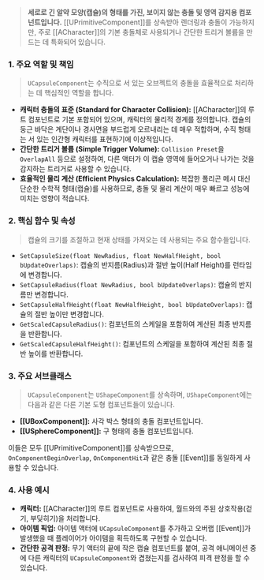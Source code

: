 > **세로로 긴 알약 모양(캡슐)의 형태를 가진, 보이지 않는 충돌 및 영역 감지용 컴포넌트입니다.** [[UPrimitiveComponent]]를 상속받아 렌더링과 충돌이 가능하지만, 주로 [[ACharacter]]의 기본 충돌체로 사용되거나 간단한 트리거 볼륨을 만드는 데 특화되어 있습니다.

### **1. 주요 역할 및 책임**
> `UCapsuleComponent`는 수직으로 서 있는 오브젝트의 충돌을 효율적으로 처리하는 데 핵심적인 역할을 합니다.
* **캐릭터 충돌의 표준 (Standard for Character Collision):**
    [[ACharacter]]의 루트 컴포넌트로 기본 포함되어 있으며, 캐릭터의 물리적 경계를 정의합니다. 캡슐의 둥근 바닥은 계단이나 경사면을 부드럽게 오르내리는 데 매우 적합하며, 수직 형태는 서 있는 인간형 캐릭터를 표현하기에 이상적입니다.
* **간단한 트리거 볼륨 (Simple Trigger Volume):**
    `Collision Preset`을 `OverlapAll` 등으로 설정하여, 다른 액터가 이 캡슐 영역에 들어오거나 나가는 것을 감지하는 트리거로 사용할 수 있습니다.
* **효율적인 물리 계산 (Efficient Physics Calculation):**
    복잡한 폴리곤 메시 대신 단순한 수학적 형태(캡슐)를 사용하므로, 충돌 및 물리 계산이 매우 빠르고 성능에 미치는 영향이 적습니다.

### **2. 핵심 함수 및 속성**
> 캡슐의 크기를 조절하고 현재 상태를 가져오는 데 사용되는 주요 함수들입니다.
* `SetCapsuleSize(float NewRadius, float NewHalfHeight, bool bUpdateOverlaps)`:
    캡슐의 반지름(Radius)과 절반 높이(Half Height)를 런타임에 변경합니다.
* `SetCapsuleRadius(float NewRadius, bool bUpdateOverlaps)`:
    캡슐의 반지름만 변경합니다.
* `SetCapsuleHalfHeight(float NewHalfHeight, bool bUpdateOverlaps)`:
    캡슐의 절반 높이만 변경합니다.
* `GetScaledCapsuleRadius()`:
    컴포넌트의 스케일을 포함하여 계산된 최종 반지름을 반환합니다.
* `GetScaledCapsuleHalfHeight()`:
    컴포넌트의 스케일을 포함하여 계산된 최종 절반 높이를 반환합니다.

### **3. 주요 서브클래스**
> `UCapsuleComponent`는 `UShapeComponent`를 상속하며, `UShapeComponent`에는 다음과 같은 다른 기본 도형 컴포넌트들이 있습니다.
* **[[UBoxComponent]]:** 사각 박스 형태의 충돌 컴포넌트입니다.
* **[[USphereComponent]]:** 구 형태의 충돌 컴포넌트입니다.

이들은 모두 [[UPrimitiveComponent]]를 상속받으므로, `OnComponentBeginOverlap`, `OnComponentHit`과 같은 충돌 [[Event]]를 동일하게 사용할 수 있습니다.

### **4. 사용 예시**
* **캐릭터:** [[ACharacter]]의 루트 컴포넌트로 사용하여, 월드와의 주된 상호작용(걷기, 부딪히기)을 처리합니다.
* **아이템 픽업:** 아이템 액터에 `UCapsuleComponent`를 추가하고 오버랩 [[Event]]가 발생했을 때 플레이어가 아이템을 획득하도록 구현할 수 있습니다.
* **간단한 공격 판정:** 무기 액터의 끝에 작은 캡슐 컴포넌트를 붙여, 공격 애니메이션 중에 다른 캐릭터의 `UCapsuleComponent`와 겹쳤는지를 검사하여 피격 판정을 할 수 있습니다.